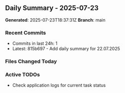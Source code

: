 ## Daily Summary - 2025-07-23

**Generated**: 2025-07-23T18:37:31Z
**Branch**: main


### Recent Commits
- Commits in last 24h: 1
- Latest: 815b697 - Add daily summary for 22.07.2025

### Files Changed Today

### Active TODOs
- Check application logs for current task status

